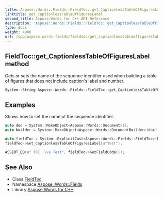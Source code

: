 ```yaml
---
title: Aspose::Words::Fields::FieldToc::get_CaptionlessTableOfFiguresLabel method
linktitle: get_CaptionlessTableOfFiguresLabel
second_title: Aspose.Words for C++ API Reference
description: 'Aspose::Words::Fields::FieldToc::get_CaptionlessTableOfFiguresLabel method. Gets or sets the name of the sequence identifier used when building a table of figures that does not include caption''s label and number in C++.'
type: docs
weight: 4000
url: /cpp/aspose.words.fields/fieldtoc/get_captionlesstableoffigureslabel/
---
```

## FieldToc::get_CaptionlessTableOfFiguresLabel method


Gets or sets the name of the sequence identifier used when building a table of figures that does not include caption's label and number.

```cpp
System::String Aspose::Words::Fields::FieldToc::get_CaptionlessTableOfFiguresLabel()
```


## Examples



Shows how to set the name of the sequence identifier. 
```cpp
auto doc = System::MakeObject<Aspose::Words::Document>();
auto builder = System::MakeObject<Aspose::Words::DocumentBuilder>(doc);

auto fieldToc = System::ExplicitCast<Aspose::Words::Fields::FieldToc>(builder->InsertField(Aspose::Words::Fields::FieldType::FieldTOC, true));
fieldToc->set_CaptionlessTableOfFiguresLabel(u"Test");

ASSERT_EQ(u" TOC  \\a Test", fieldToc->GetFieldCode());
```

## See Also

* Class [FieldToc](../)
* Namespace [Aspose::Words::Fields](../../)
* Library [Aspose.Words for C++](../../../)
